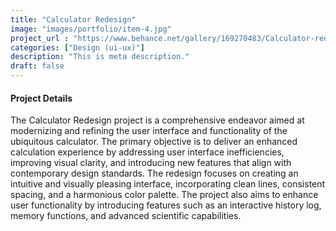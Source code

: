 ```yaml
---
title: "Calculator Redesign"
image: "images/portfolio/item-4.jpg"
project_url : "https://www.behance.net/gallery/169270483/Calculator-redesign"
categories: ["Design (ui-ux)"]
description: "This is meta description."
draft: false
---
```



#### Project Details

The Calculator Redesign project is a comprehensive endeavor aimed at modernizing and refining the user interface and functionality of the ubiquitous calculator. The primary objective is to deliver an enhanced calculation experience by addressing user interface inefficiencies, improving visual clarity, and introducing new features that align with contemporary design standards. The redesign focuses on creating an intuitive and visually pleasing interface, incorporating clean lines, consistent spacing, and a harmonious color palette. The project also aims to enhance user functionality by introducing features such as an interactive history log, memory functions, and advanced scientific capabilities.
